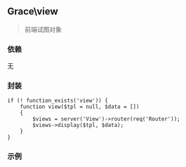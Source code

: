 ## Grace\view
> 前端试图对象

### 依赖

无

### 封装

    if (! function_exists('view')) {
        function view($tpl = null, $data = [])
        {
            $views = server('View')->router(req('Router'));
            $views->display($tpl, $data);
        }
    }


### 示例


